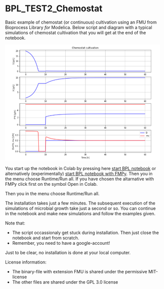 # BPL_TEST2_Chemostat

Basic example of chemostat (or continuous) cultivation using an FMU from Bioprocess Library *for* Modelica. 
Below script and diagram with a typical simulations of chemostat cultivation that you will get at the end of the notebook.

![](Fig1_BPL_TEST2_Chemostat_nominal.png)

You start up the notebook in Colab by pressing here
[start BPL notebook](https://colab.research.google.com/github/janpeter19/BPL_TEST2_Chemostat/blob/main/BPL_TEST2_Chemostat_colab.ipynb)
or alternatively (experimentally)
[start BPL notebook with FMPy](https://github.com/janpeter19/BPL_TEST2_Chemostat/blob/main/BPL_TEST2_Chemostat_fmpy_colab.ipynb).
Then you in the menu choose Runtime/Run all. If you have chosen the altarnative with FMPy click first on the symbol Open in Colab.

Then you in the menu choose Runtime/Run all.

The installation takes just a few minutes. The subsequent execution of the simulations of microbial growth take just a second or so. You can continue in the notebook and make new simulations and follow the examples given.

Note that:
* The script occassionaly get stuck during installation. Then just close the notebook and start from scratch.
* Remember, you need to have a google-account!

Just to be clear, no installation is done at your local computer.

License information:
* The binary-file with extension FMU is shared under the permissive MIT-license
* The other files are shared under the GPL 3.0 license
